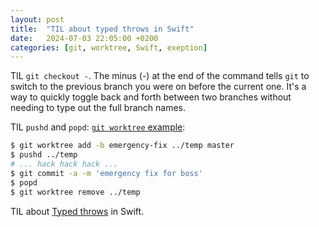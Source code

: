 ```yaml
---
layout: post
title:  "TIL about typed throws in Swift"
date:   2024-07-03 22:05:00 +0200
categories: [git, worktree, Swift, exeption]
---
```

TIL `git checkout -`. The minus (-) at the end of the command tells `git` to switch to the previous branch you were on before the current one. It's a way to quickly toggle back and forth between two branches without needing to type out the full branch names.

TIL `pushd` and `popd`: [`git worktree` example](https://git-scm.com/docs/git-worktree#_examples):

```bash
$ git worktree add -b emergency-fix ../temp master
$ pushd ../temp
# ... hack hack hack ...
$ git commit -a -m 'emergency fix for boss'
$ popd
$ git worktree remove ../temp
```

TIL about [Typed throws](https://github.com/swiftlang/swift-evolution/blob/main/proposals/0413-typed-throws.md) in Swift.

